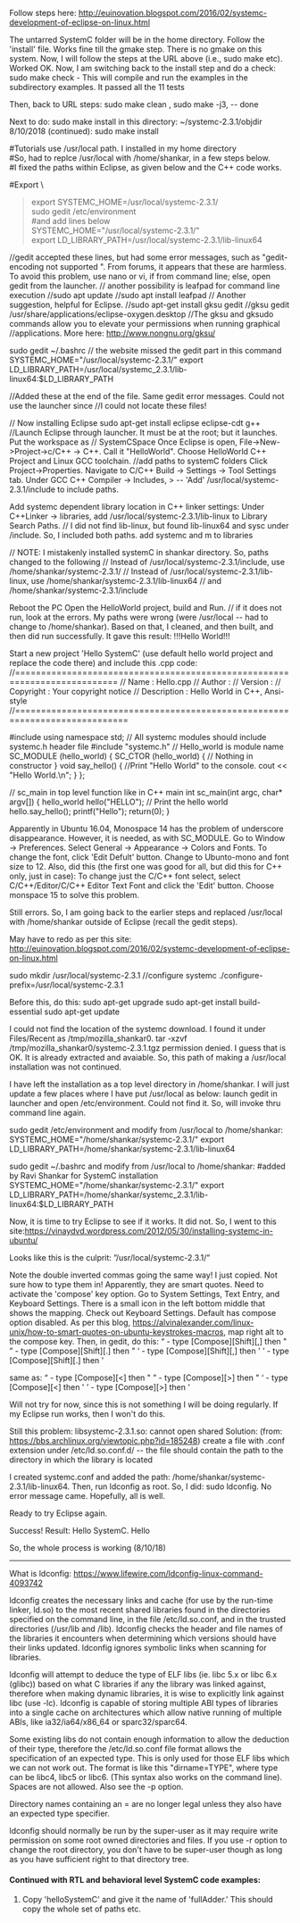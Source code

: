 Follow steps here: http://euinovation.blogspot.com/2016/02/systemc-development-of-eclipse-on-linux.html

The untarred SystemC folder will be in the home directory. Follow the 'install' file. Works fine till the gmake step. There is no gmake on this system. Now, I will follow the steps at the URL above (i.e., sudo make etc). Worked OK. Now, I am switching back to the install step and do a check: sudo make check - This will compile and run the examples in the subdirectory examples. It passed all the 11 tests

Then, back to URL steps: sudo make clean , sudo make -j3, -- done

Next to do: sudo make install in this directory: ~/systemc-2.3.1/objdir
8/10/2018 (continued):
sudo make install

#Tutorials use /usr/local path. I installed in my home directory \
#So, had to replce /usr/local with /home/shankar, in a few steps below. \
#I fixed the paths within Eclipse, as given below and the C++ code works. 

#Export \
>export SYSTEMC_HOME=/usr/local/systemc-2.3.1/ \
>sudo gedit /etc/environment \
#and add lines below \
SYSTEMC_HOME="/usr/local/systemc-2.3.1/" \
export LD_LIBRARY_PATH=/usr/local/systemc-2.3.1/lib-linux64 

//gedit accepted these lines, but had some error messages, such as "gedit-encoding not supported
". From forums, it appears that these are harmless. To avoid this problem, use nano or vi, if from command line; else, open gedit from the launcher.
// another possibility is leafpad for command line execution
//sudo apt update
//sudo apt install leafpad
// Another suggestion, helpful for Eclipse.
//sudo apt-get install gksu gedit
//gksu gedit /usr/share/applications/eclipse-oxygen.desktop
//The gksu and gksudo commands allow you to elevate your permissions when running graphical 
//applications. More here: http://www.nongnu.org/gksu/

sudo gedit ~/.bashrc  // the website missed the gedit part in this command
SYSTEMC_HOME="/usr/local/systemc-2.3.1/"
export LD_LIBRARY_PATH=/usr/local/systemc_2.3.1/lib-linux64:$LD_LIBRARY_PATH

//Added these at the end of the file. Same gedit error messages. Could not use the launcher since 
//I could not locate these files!

// Now installing Eclipse
sudo apt-get install eclipse eclipse-cdt g++
//Launch Eclipse through launcher. It must be at the root; but it launches. Put the workspace as
// SystemCSpace
Once Eclipse is open, File->New->Project->c/C++ -> C++. Call it "HelloWorld". Choose  HelloWorld C++ Project and Linux GCC toolchain.
//add paths to systemC folders
Click Project->Properties. Navigate to C/C++ Build -> Settings -> Tool Settings tab.
Under GCC C++ Compiler -> Includes, <click on the add icon on top RHS>> -- 'Add' /usr/local/systemc-2.3.1/include to include paths. 

Add systemc dependent library location in C++ linker settings:
Under C++Linker -> libraries,
add /usr/local/systemc-2.3.1/lib-linux to Library Search Paths. 
// I did not find lib-linux, but found lib-linux64 and sysc under /include. So, I included both paths. 
add systemc and m to libraries

// NOTE: I mistakenly installed systemC in shankar directory. So, paths changed to the following
// Instead of /usr/local/systemc-2.3.1/include, use /home/shankar/systemc-2.3.1/
// Instead of /usr/local/systemc-2.3.1/lib-linux, use /home/shankar/systemc-2.3.1/lib-linux64
// and /home/shankar/systemc-2.3.1/include

Reboot the PC
Open the HelloWorld project, build and Run.
// if it does not run, look at the errors. My paths were wrong (were /usr/local -- had to change to /home/shankar). Based on that, I cleaned, and then built, and then did run successfully. It gave this result: !!!Hello World!!!


Start a new project 'Hello SystemC' (use default hello world project and replace the code there) and include this .cpp code:
 //==========================================================================
// Name : Hello.cpp
// Author :
// Version :
// Copyright : Your copyright notice
// Description : Hello World in C++, Ansi-style
//============================================================================

#include <iostream>
using namespace std;
// All systemc modules should include systemc.h header file
#include "systemc.h"
// Hello_world is module name
SC_MODULE (hello_world) {
SC_CTOR (hello_world) {
// Nothing in constructor
}
void say_hello() {
//Print "Hello World" to the console.
cout << "Hello World.\n";
}
};

// sc_main in top level function like in C++ main
int sc_main(int argc, char* argv[]) {
hello_world hello("HELLO");
// Print the hello world
hello.say_hello();
printf("Hello");
return(0);
}

Apparently in Ubuntu 16.04, Monospace 14 has the problem of underscore disappearance. However, it is needed, as with SC_MODULE. Go to Window -> Preferences. Select General -> Appearance -> Colors and Fonts. To change the font, click 'Edit Defult' button. Change to Ubunto-mono and font size to 12. Also, did this (the first one was good for all, but did this for C++ only, just in case): 
To change just the C/C++ font select, select C/C++/Editor/C/C++ Editor Text Font and click the 'Edit' button. Choose monspace 15 to solve this problem. 

Still errors. So, I am going back to the earlier steps and replaced /usr/local with /home/shankar outside of Eclipse (recall the gedit steps). 

May have to redo as per this site: http://euinovation.blogspot.com/2016/02/systemc-development-of-eclipse-on-linux.html

sudo mkdir /usr/local/systemc-2.3.1
//configure systemc
./configure-prefix=/usr/local/systemc-2.3.1

Before this, do this:
sudo apt-get upgrade
sudo apt-get install build-essential
sudo apt-get update

I could not find the location of the systemc download. I found it under Files/Recent as /tmp/mozilla_shankar0.
tar -xzvf /tmp/mozilla_shankar0/systemc-2.3.1.tgz
permission denied. I guess that is OK. It is already extracted and avaiable. So, this path of making a /usr/local installation was not continued. 

I have left the installation as a top level directory in /home/shankar. I will just update a few places where I have put /usr/local as below:
launch gedit in launcher and open /etc/environment. Could not find it. So, will invoke thru command line again.

sudo gedit /etc/environment
and modify from /usr/local to /home/shankar:
SYSTEMC_HOME="/home/shankar/systemc-2.3.1/"
export LD_LIBRARY_PATH=/home/shankar/systemc-2.3.1/lib-linux64

sudo gedit ~/.bashrc and modify from /usr/local to /home/shankar:
#added by Ravi Shankar for SystemC installation
SYSTEMC_HOME="/home/shankar/systemc-2.3.1/"
export LD_LIBRARY_PATH=/home/shankar/systemc_2.3.1/lib-linux64:$LD_LIBRARY_PATH

Now, it is time to try Eclipse to see if it works.
It did not. So, I went to this site:https://vinaydvd.wordpress.com/2012/05/30/installing-systemc-in-ubuntu/

Looks like this is the culprit: ”/usr/local/systemc-2.3.1/”

Note the double inverted commas going the same way! I just copied. Not sure how to type them in!
Apparently, they are smart quotes. Need to activate the 'compose' key option. Go to System Settings, Text Entry, and Keyboard Settings. There is a small icon in the left bottom middle that shows the mapping. Check out Keyboard Settings. Default has compose option disabled. As per this blog, https://alvinalexander.com/linux-unix/how-to-smart-quotes-on-ubuntu-keystrokes-macros, map right alt to the compose key. Then, in gedit, do this:
“  -  type [Compose][Shift][,] then "
”  -  type [Compose][Shift][.] then "
‘  -  type [Compose][Shift][,] then '
’  -  type [Compose][Shift][.] then '

same as: 
“  -  type [Compose][<] then "
”  -  type [Compose][>] then "
‘  -  type [Compose][<] then '
’  -  type [Compose][>] then '

Will not try for now, since this is not something I will be doing regularly. If my Eclipse run works, then I won't do this. 

Still this problem:
libsystemc-2.3.1.so: cannot open shared
Solution: (from: https://bbs.archlinux.org/viewtopic.php?id=185248)
create a file with .conf extension under /etc/ld.so.conf.d/ -- the file should contain the path to the directory in which the library is located

I created systemc.conf and added the path: /home/shankar/systemc-2.3.1/lib-linux64. 
Then, run ldconfig as root. So, I did: sudo ldconfig. No error message came. Hopefully, all is well. 

Ready to try Eclipse again.

Success!
Result:
Hello SystemC.
Hello

So, the whole process is working (8/10/18)



---------------------------------------------

What is ldconfig: https://www.lifewire.com/ldconfig-linux-command-4093742


ldconfig creates the necessary links and cache (for use by the run-time linker, ld.so) to the most recent shared libraries found in the directories specified on the command line, in the file /etc/ld.so.conf, and in the trusted directories (/usr/lib and /lib). ldconfig checks the header and file names of the libraries it encounters when determining which versions should have their links updated. ldconfig ignores symbolic links when scanning for libraries.

ldconfig will attempt to deduce the type of ELF libs (ie. libc 5.x or libc 6.x (glibc)) based on what C libraries if any the library was linked against, therefore when making dynamic libraries, it is wise to explicitly link against libc (use -lc). ldconfig is capable of storing multiple ABI types of libraries into a single cache on architectures which allow native running of multiple ABIs, like ia32/ia64/x86_64 or sparc32/sparc64.

Some existing libs do not contain enough information to allow the deduction of their type, therefore the /etc/ld.so.conf file format allows the specification of an expected type. This is only used for those ELF libs which we can not work out. The format is like this "dirname=TYPE", where type can be libc4, libc5 or libc6. (This syntax also works on the command line). Spaces are not allowed. Also see the -p option.

Directory names containing an = are no longer legal unless they also have an expected type specifier.

ldconfig should normally be run by the super-user as it may require write permission on some root owned directories and files. If you use -r option to change the root directory, you don't have to be super-user though as long as you have sufficient right to that directory tree.

#### Continued with RTL and behavioral level SystemC code examples:

1. Copy 'helloSystemC' and give it the name of 'fullAdder.' This should copy the whole set of paths etc.







